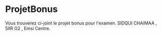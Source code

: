 # ProjetBonus
Vous trouverez ci-joint le projet bonus pour l'examen.
SIDQUI CHAIMAA , 5IIR G2 , Emsi Centre.
